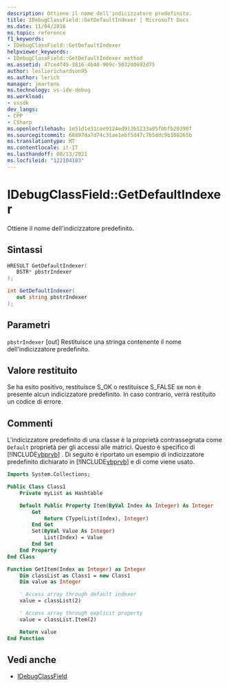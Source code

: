 ```yaml
---
description: Ottiene il nome dell'indicizzatore predefinito.
title: IDebugClassField::GetDefaultIndexer | Microsoft Docs
ms.date: 11/04/2016
ms.topic: reference
f1_keywords:
- IDebugClassField::GetDefaultIndexer
helpviewer_keywords:
- IDebugClassField::GetDefaultIndexer method
ms.assetid: 47ce4f45-3816-4b40-909c-5032d0692d75
author: leslierichardson95
ms.author: lerich
manager: jmartens
ms.technology: vs-ide-debug
ms.workload:
- vssdk
dev_langs:
- CPP
- CSharp
ms.openlocfilehash: 1e51d1e31cee9124ed913b1233a05fbbfb20390f
ms.sourcegitcommit: 68897da7d74c31ae1ebf5d47c7b5ddc9b108265b
ms.translationtype: MT
ms.contentlocale: it-IT
ms.lasthandoff: 08/13/2021
ms.locfileid: "122104183"
---
```

# <a name="idebugclassfieldgetdefaultindexer"></a>IDebugClassField::GetDefaultIndexer
Ottiene il nome dell'indicizzatore predefinito.

## <a name="syntax"></a>Sintassi

```cpp
HRESULT GetDefaultIndexer( 
   BSTR* pbstrIndexer
);
```

```csharp
int GetDefaultIndexer(
   out string pbstrIndexer
);
```

## <a name="parameters"></a>Parametri
`pbstrIndexer` [out] Restituisce una stringa contenente il nome dell'indicizzatore predefinito.

## <a name="return-value"></a>Valore restituito
 Se ha esito positivo, restituisce S_OK o restituisce S_FALSE se non è presente alcun indicizzatore predefinito. In caso contrario, verrà restituito un codice di errore.

## <a name="remarks"></a>Commenti
 L'indicizzatore predefinito di una classe è la proprietà contrassegnata come `Default` proprietà per gli accessi alle matrici. Questo è specifico di [!INCLUDE[vbprvb](../../../code-quality/includes/vbprvb_md.md)] . Di seguito è riportato un esempio di indicizzatore predefinito dichiarato in [!INCLUDE[vbprvb](../../../code-quality/includes/vbprvb_md.md)] e di come viene usato.

```vb
Imports System.Collections;

Public Class Class1
    Private myList as Hashtable

    Default Public Property Item(ByVal Index As Integer) As Integer
        Get
            Return CType(List(Index), Integer)
        End Get
        Set(ByVal Value As Integer)
            List(Index) = Value
        End Set
    End Property
End Class

Function GetItem(Index as Integer) as Integer
    Dim classList as Class1 = new Class1
    Dim value as Integer

    ' Access array through default indexer
    value = classList(2)

    ' Access array through explicit property
    value = classList.Item(2)

    Return value
End Function
```

## <a name="see-also"></a>Vedi anche
- [IDebugClassField](../../../extensibility/debugger/reference/idebugclassfield.md)

